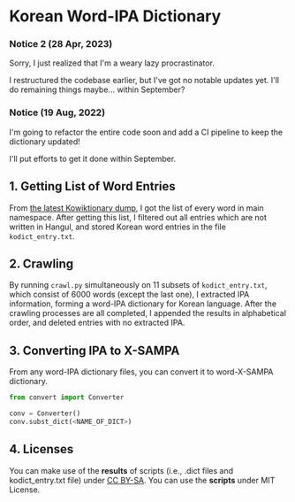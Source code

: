 # Korean Word-IPA Dictionary

### Notice 2 (28 Apr, 2023)

Sorry, I just realized that I'm a weary lazy procrastinator.

I restructured the codebase earlier, but I've got no notable updates yet. I'll do remaining things maybe... within September?

### Notice (19 Aug, 2022)

I'm going to refactor the entire code soon and add a CI pipeline to keep the dictionary updated!

I'll put efforts to get it done within September.

## 1. Getting List of Word Entries

From [the latest Kowiktionary dump](https://dumps.wikimedia.org/kowiktionary/latest/), I got the list of every word in main namespace.
After getting this list, I filtered out all entries which are not written in Hangul, and stored Korean word entries in the file `kodict_entry.txt`.

## 2. Crawling

By running `crawl.py` simultaneously on 11 subsets of `kodict_entry.txt`, which consist of 6000 words (except the last one), I extracted IPA information, forming a word-IPA dictionary for Korean language.
After the crawling processes are all completed, I appended the results in alphabetical order, and deleted entries with no extracted IPA.

## 3. Converting IPA to X-SAMPA

From any word-IPA dictionary files, you can convert it to word-X-SAMPA dictionary.

```python
from convert import Converter

conv = Converter()
conv.subst_dict(<NAME_OF_DICT>)
```

## 4. Licenses

You can make use of the **results** of scripts (i.e., .dict files and kodict_entry.txt file) under [CC BY-SA](https://creativecommons.org/licenses/by-sa/4.0/). You can use the **scripts** under MIT License.
